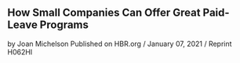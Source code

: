 ## How Small Companies Can Offer Great Paid-Leave Programs

by Joan Michelson Published on HBR.org / January 07, 2021 / Reprint H062HI